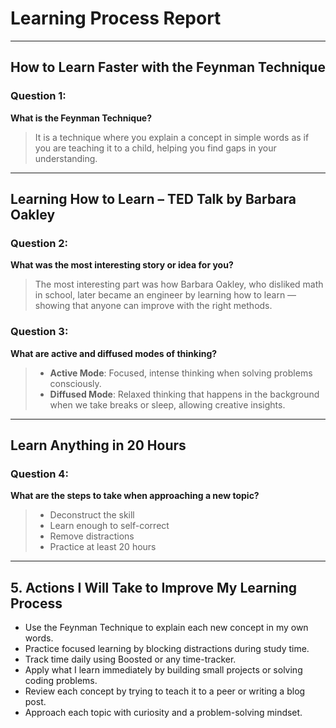 
# Learning Process Report

---

## How to Learn Faster with the Feynman Technique

### Question 1:  
**What is the Feynman Technique?**  
> It is a technique where you explain a concept in simple words as if you are teaching it to a child, helping you find gaps in your understanding.

---

## Learning How to Learn – TED Talk by Barbara Oakley

### Question 2:  
**What was the most interesting story or idea for you?**  
> The most interesting part was how Barbara Oakley, who disliked math in school, later became an engineer by learning how to learn — showing that anyone can improve with the right methods.

### Question 3:  
**What are active and diffused modes of thinking?**  
> - **Active Mode**: Focused, intense thinking when solving problems consciously.  
> - **Diffused Mode**: Relaxed thinking that happens in the background when we take breaks or sleep, allowing creative insights.

---

## Learn Anything in 20 Hours

### Question 4:  
**What are the steps to take when approaching a new topic?**  
> - Deconstruct the skill  
> - Learn enough to self-correct  
> - Remove distractions  
> - Practice at least 20 hours  

---

## 5. Actions I Will Take to Improve My Learning Process

- Use the Feynman Technique to explain each new concept in my own words.  
- Practice focused learning by blocking distractions during study time.  
- Track time daily using Boosted or any time-tracker.  
- Apply what I learn immediately by building small projects or solving coding problems.  
- Review each concept by trying to teach it to a peer or writing a blog post.  
- Approach each topic with curiosity and a problem-solving mindset.  
